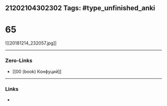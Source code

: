 21202104302302
Tags: #type_unfinished_anki 
---
# 65

![[20181214_232057.jpg]]

---
### Zero-Links
- [[00 (book) Конфуций]]
---
### Links
-